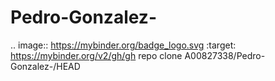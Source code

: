 # Pedro-Gonzalez-
.. image:: https://mybinder.org/badge_logo.svg
 :target: https://mybinder.org/v2/gh/gh repo clone A00827338/Pedro-Gonzalez-/HEAD
